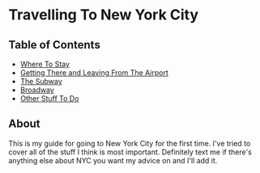 # Travelling To New York City

## Table of Contents

* [Where To Stay](lodging.md)
* [Getting There and Leaving From The Airport](airport.md)
* [The Subway](subway.md)
* [Broadway](broadway.md)
* [Other Stuff To Do](stufftodo.md)

## About

This is my guide for going to New York City for the first time. I've tried to cover all of the stuff I think
is most important. Definitely text me if there's anything else about NYC you want my advice on and I'll add it. 
